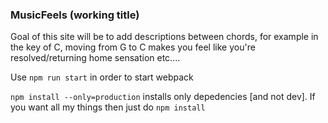 ### MusicFeels (working title)

Goal of this site will be to add descriptions between chords, for example in the key of C, moving from G to C makes you feel like you're resolved/returning home sensation etc.... 

Use `npm run start` in order to start webpack

`npm install --only=production`   installs only depedencies [and not dev]. If you want all my things then just do `npm install`